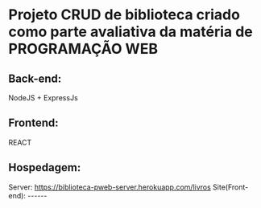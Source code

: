 # Projeto CRUD de biblioteca criado como parte avaliativa da matéria de PROGRAMAÇÃO WEB  

## Back-end:
NodeJS + ExpressJs

## Frontend:
REACT

## Hospedagem:
Server: https://biblioteca-pweb-server.herokuapp.com/livros
Site(Front-end): ------
